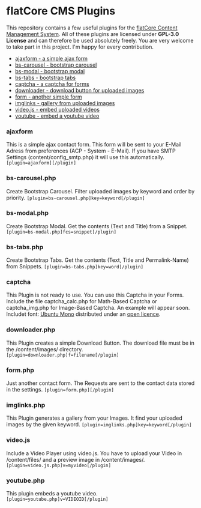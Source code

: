 # flatCore CMS Plugins

This repository contains a few useful plugins for the [flatCore Content Management System](https://github.com/flatCore/flatCore-CMS). All of these plugins are licensed under __GPL-3.0 License__ and can therefore be used absolutely freely. You are very welcome to take part in this project. I'm happy for every contribution.

* [ajaxform - a simple ajax form](#ajaxform)
* [bs-carousel - bootstrap carousel](#bs-carousel.php)
* [bs-modal - bootstrap modal](#bs-modal.php)
* [bs-tabs - bootstrap tabs](#bs-tabs.php)
* [captcha - a captcha for forms](#captcha)
* [downloader - download button for uploaded images](#downloader.php)
* [form - another simple form](#form.php)
* [imglinks - gallery from uploaded images](#imglinks.php)
* [video.js - embed uploaded videos](#video.js)
* [youtube - embed a youtube video](#youtube.php)


### ajaxform
This is a simple ajax contact form. This form will be sent to your E-Mail Adress from preferences (ACP - System - E-Mail). If you have SMTP Settings (content/config_smtp.php) it will use this automatically.
```[plugin=ajaxform][/plugin]```

### bs-carousel.php
Create Bootstrap Carousel. Filter uploaded images by keyword and order by priority.
```[plugin=bs-carousel.php]key=keyword[/plugin]```

### bs-modal.php
Create Bootstrap Modal. Get the contents (Text and Title) from a Snippet.
```[plugin=bs-modal.php]fcs=snippet[/plugin]```

### bs-tabs.php
Create Bootstrap Tabs. Get the contents (Text, Title and Permalink-Name) from Snippets.
```[plugin=bs-tabs.php]key=word[/plugin]```

### captcha
This Plugin is not ready to use. You can use this Captcha in your Forms. Include the file captcha_calc.php for Math-Based Captcha or captcha_img.php for Image-Based Captcha. An example will appear soon. Includet font: [Ubuntu Mono](https://design.ubuntu.com/font/) distributed under an [open licence](http://www.ubuntu.com/legal/terms-and-policies/font-licence).

### downloader.php
This Plugin creates a simple Download Button. The download file must be in the /content/images/ directory.
```[plugin=downloader.php]f=filename[/plugin]```

### form.php
Just another contact form. The Requests are sent to the contact data stored in the settings.
```[plugin=form.php][/plugin]```

### imglinks.php
This Plugin generates a gallery from your Images. It find your uploaded images by the given keyword.
```[plugin=imglinks.php]key=keyword[/plugin]```

### video.js
Include a Video Player using video.js. You have to upload your Video in /content/files/ and a preview image in /content/images/.
```[plugin=video.js.php]v=myvideo[/plugin]```

### youtube.php
This plugin embeds a youtube video.
```[plugin=youtube.php]v=VIDEOID[/plugin]```